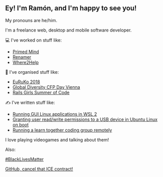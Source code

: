 ## Ey! I'm Ramón, and I'm happy to see you!

My pronouns are he/him.

I'm a freelance web, desktop and mobile software developer.

💻 I've worked on stuff like:

- [Primed Mind](https://primedmind.com/)
- [Renamer](https://renamer.com/)
- [Where2Help](https://where2help.wien/)

👥 I've organised stuff like:

- [EuRuKo 2018](https://euruko2018.org/)
- [Global Diversity CFP Day Vienna](https://www.globaldiversitycfpday.com/)
- [Rails Girls Summer of Code](https://railsgirlssummerofcode.com)

✍️ I've written stuff like:
<!-- BLOG-POST-LIST:START -->
- [Running GUI Linux applications in WSL 2](https://ramonh.dev/2020/09/30/wsl2-gui-apps/)
- [Granting user read/write permissions to a USB device in Ubuntu Linux on boot](https://ramonh.dev/2020/09/22/usb-device-linux-startup/)
- [Running a learn together coding group remotely](https://ramonh.dev/2020/06/13/study-group-online/)
<!-- BLOG-POST-LIST:END -->

I love playing videogames and talking about them!

Also:

[#BlackLivesMatter](https://blacklivesmatter.com/)

[GitHub, cancel that ICE contract!](https://github.com/drop-ice/dear-github-2.0)
